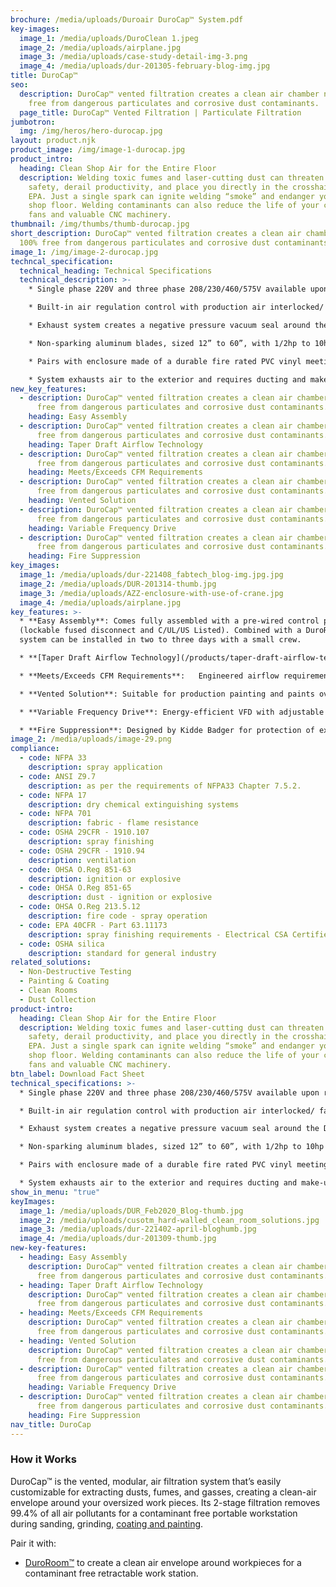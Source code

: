 ```yaml
---
brochure: /media/uploads/Duroair DuroCap™ System.pdf
key-images:
  image_1: /media/uploads/DuroClean 1.jpeg
  image_2: /media/uploads/airplane.jpg
  image_3: /media/uploads/case-study-detail-img-3.png
  image_4: /media/uploads/dur-201305-february-blog-img.jpg
title: DuroCap™
seo:
  description: DuroCap™ vented filtration creates a clean air chamber nearly 100%
    free from dangerous particulates and corrosive dust contaminants.
  page_title: DuroCap™ Vented Filtration | Particulate Filtration
jumbotron:
  img: /img/heros/hero-durocap.jpg
layout: product.njk
product_image: /img/image-1-durocap.jpg
product_intro:
  heading: Clean Shop Air for the Entire Floor
  description: Welding toxic fumes and laser-cutting dust can threaten employee
    safety, derail productivity, and place you directly in the crosshairs of the
    EPA. Just a single spark can ignite welding “smoke” and endanger your entire
    shop floor. Welding contaminants can also reduce the life of your cooling
    fans and valuable CNC machinery.
thumbnail: /img/thumbs/thumb-durocap.jpg
short_description: DuroCap™ vented filtration creates a clean air chamber nearly
  100% free from dangerous particulates and corrosive dust contaminants.
image_1: /img/image-2-durocap.jpg
techncal_specification:
  technical_heading: Technical Specifications
  technical_description: >-
    * Single phase 220V and three phase 208/230/460/575V available upon request.

    * Built-in air regulation control with production air interlocked/ fans for safety.

    * Exhaust system creates a negative pressure vacuum seal around the DuroRoom to ensure no contaminants or VOCs are released into the main work environment and are directed through the exhaust system’s filters to the exterior.

    * Non-sparking aluminum blades, sized 12” to 60”, with 1/2hp to 10hp motors dependent on required airflow.

    * Pairs with enclosure made of a durable fire rated PVC vinyl meeting the requirements of NFPA 701.

    * System exhausts air to the exterior and requires ducting and make-up air.
new_key_features:
  - description: DuroCap™ vented filtration creates a clean air chamber nearly 100%
      free from dangerous particulates and corrosive dust contaminants.
    heading: Easy Assembly
  - description: DuroCap™ vented filtration creates a clean air chamber nearly 100%
      free from dangerous particulates and corrosive dust contaminants.
    heading: Taper Draft Airflow Technology
  - description: DuroCap™ vented filtration creates a clean air chamber nearly 100%
      free from dangerous particulates and corrosive dust contaminants.
    heading: Meets/Exceeds CFM Requirements
  - description: DuroCap™ vented filtration creates a clean air chamber nearly 100%
      free from dangerous particulates and corrosive dust contaminants.
    heading: Vented Solution
  - description: DuroCap™ vented filtration creates a clean air chamber nearly 100%
      free from dangerous particulates and corrosive dust contaminants.
    heading: Variable Frequency Drive
  - description: DuroCap™ vented filtration creates a clean air chamber nearly 100%
      free from dangerous particulates and corrosive dust contaminants.
    heading: Fire Suppression
key_images:
  image_1: /media/uploads/dur-221408_fabtech_blog-img.jpg.jpg
  image_2: /media/uploads/DUR-201314-thumb.jpg
  image_3: /media/uploads/AZZ-enclosure-with-use-of-crane.jpg
  image_4: /media/uploads/airplane.jpg
key_features: >-
  * **Easy Assembly**: Comes fully assembled with a pre-wired control panel
  (lockable fused disconnect and C/UL/US Listed). Combined with a DuroRoom, the
  system can be installed in two to three days with a small crew.

  * **[Taper Draft Airflow Technology](/products/taper-draft-airflow-technology)**: Directs air down the center of the enclosure to maximize control of overspray, keep the sidewalls clean, and speed drying time.

  * **Meets/Exceeds CFM Requirements**:   Engineered airflow requirements from 13,500 CFM to 120,000 CFM and beyond, to achieve airflow over 100 FPM at the intake filter face and ensure airflow remains below code requirements of 25% of the LEL (lower explosion limit).

  * **Vented Solution**: Suitable for production painting and paints over 2.8 lbs VOCs per gallon.

  * **Variable Frequency Drive**: Energy-efficient VFD with adjustable air speeds, doubles as a soft starter to eliminate the need for a motor starter.

  * **Fire Suppression**: Designed by Kidde Badger for protection of exhaust systems and the enclosure, while meeting NFPA 17 standards and is UL listed. Wet or dry systems are available depending upon requirements. Wet systems are for non-retracting only.
image_2: /media/uploads/image-29.png
compliance:
  - code: NFPA 33
    description: spray application
  - code: ANSI Z9.7
    description: as per the requirements of NFPA33 Chapter 7.5.2.
  - code: NFPA 17
    description: dry chemical extinguishing systems
  - code: NFPA 701
    description: fabric - flame resistance
  - code: OSHA 29CFR - 1910.107
    description: spray finishing
  - code: OSHA 29CFR - 1910.94
    description: ventilation
  - code: OHSA O.Reg 851-63
    description: ignition or explosive
  - code: OHSA O.Reg 851-65
    description: dust - ignition or explosive
  - code: OHSA O.Reg 213.5.12
    description: fire code - spray operation
  - code: EPA 40CFR - Part 63.11173
    description: spray finishing requirements - Electrical CSA Certified
  - code: OSHA silica
    description: standard for general industry
related_solutions:
  - Non-Destructive Testing
  - Painting & Coating
  - Clean Rooms
  - Dust Collection
product-intro:
  heading: Clean Shop Air for the Entire Floor
  description: Welding toxic fumes and laser-cutting dust can threaten employee
    safety, derail productivity, and place you directly in the crosshairs of the
    EPA. Just a single spark can ignite welding “smoke” and endanger your entire
    shop floor. Welding contaminants can also reduce the life of your cooling
    fans and valuable CNC machinery.
btn_label: Download Fact Sheet
technical_specifications: >-
  * Single phase 220V and three phase 208/230/460/575V available upon request.

  * Built-in air regulation control with production air interlocked/ fans for safety.

  * Exhaust system creates a negative pressure vacuum seal around the DuroRoom to ensure no contaminants or VOCs are released into the main work environment and are directed through the exhaust system’s filters to the exterior.

  * Non-sparking aluminum blades, sized 12” to 60”, with 1/2hp to 10hp motors dependent on required airflow.

  * Pairs with enclosure made of a durable fire rated PVC vinyl meeting the requirements of NFPA 701.

  * System exhausts air to the exterior and requires ducting and make-up air.
show_in_menu: "true"
keyImages:
  image_1: /media/uploads/DUR_Feb2020_Blog-thumb.jpg
  image_2: /media/uploads/cusotm_hard-walled_clean_room_solutions.jpg
  image_3: /media/uploads/dur-221402-april-bloghumb.jpg
  image_4: /media/uploads/dur-201309-thumb.jpg
new-key-features:
  - heading: Easy Assembly
    description: DuroCap™ vented filtration creates a clean air chamber nearly 100%
      free from dangerous particulates and corrosive dust contaminants.
  - heading: Taper Draft Airflow Technology
    description: DuroCap™ vented filtration creates a clean air chamber nearly 100%
      free from dangerous particulates and corrosive dust contaminants.
  - heading: Meets/Exceeds CFM Requirements
    description: DuroCap™ vented filtration creates a clean air chamber nearly 100%
      free from dangerous particulates and corrosive dust contaminants.
  - heading: Vented Solution
    description: DuroCap™ vented filtration creates a clean air chamber nearly 100%
      free from dangerous particulates and corrosive dust contaminants.
  - description: DuroCap™ vented filtration creates a clean air chamber nearly 100%
      free from dangerous particulates and corrosive dust contaminants.
    heading: Variable Frequency Drive
  - description: DuroCap™ vented filtration creates a clean air chamber nearly 100%
      free from dangerous particulates and corrosive dust contaminants.
    heading: Fire Suppression
nav_title: DuroCap
---
```

### How it Works

DuroCap™ is the vented, modular, air filtration system that’s easily customizable for extracting dusts, fumes, and gasses, 
creating a clean-air envelope around your oversized work pieces. Its 2-stage filtration removes 99.4% of all 
air pollutants for a contaminant free portable workstation during sanding, grinding, [coating and painting](/solutions/painting-coating/).

Pair it with:

* [DuroRoom™](/products/duroroom) to create a clean air envelope around workpieces for a contaminant free retractable work station.
